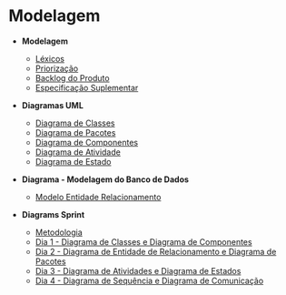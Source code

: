 # Modelagem

- **Modelagem**
  - [Léxicos](Modeling/Lexico.md)
  - [Priorização](Modeling/Priorizacao.md)
  - [Backlog do Produto](Modeling/Backlog.md)
  - [Especificação Suplementar](Modeling/EspecificacaoSuplementar.md)

- **Diagramas UML**
  - [Diagrama de Classes](Modeling/Diagrams/Classes.md)
  - [Diagrama de Pacotes](Modeling/Diagrams/Pacotes.md)
  - [Diagrama de Componentes](Modeling/Diagrams/Componentes.md)
  - [Diagrama de Atividade](Modeling/Diagrams/Atividades.md)
  - [Diagrama de Estado](Modeling/Diagrams/Estado.md)
  
- **Diagrama - Modelagem do Banco de Dados**
  - [Modelo Entidade Relacionamento](Modeling/Diagrams/EntidadeRelacionamento.md)

- **Diagrams Sprint**
  - [Metodologia](Modeling/Diagrams/Diagrams.md) 
  - [Dia 1 - Diagrama de Classes e Diagrama de Componentes](Modeling/Diagrams/dias/dia1.md)
  - [Dia 2 - Diagrama de Entidade de Relacionamento e Diagrama de Pacotes](Modeling/Diagrams/dias/dia2.md)
  - [Dia 3 - Diagrama de Atividades e Diagrama de Estados](Modeling/Diagrams/dias/dia3.md)
  - [Dia 4 - Diagrama de Sequência e Diagrama de Comunicação](Modeling/Diagrams/dias/dia4.md) 

  



